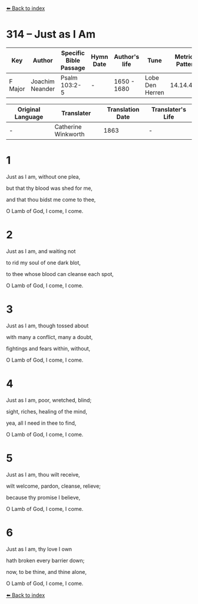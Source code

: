 [⬅️ Back to index](../README.md)

# 314 – Just as I Am

Key | Author   | Specific Bible Passage     |Hymn Date |Author's life |Tune |Metrical Pattern   |Composer/Source                                                                                        
-- | --------- | ---------------------------|----------|--------------|-----|-------------------|-------------   
F Major  | Joachim Neander      | Psalm 103:2-5 | -  | 1650 - 1680 | Lobe Den Herren | 14.14.4.7.8 | Chorale Book for England, 1863 

Original Language | Translater | Translation Date   | Translater's Life     
----------------- | --------- | --------------------|-------------   
\-  | Catherine Winkworth      | 1863 | -  | 1827 - 1878 



# 1

Just as I am, without one plea,

but that thy blood was shed for me,

and that thou bidst me come to thee,

O Lamb of God, I come, I come.



# 2

Just as I am, and waiting not

to rid my soul of one dark blot,

to thee whose blood can cleanse each spot,

O Lamb of God, I come, I come.



# 3

Just as I am, though tossed about

with many a conflict, many a doubt,

fightings and fears within, without,

O Lamb of God, I come, I come.



# 4

Just as I am, poor, wretched, blind;

sight, riches, healing of the mind,

yea, all I need in thee to find,

O Lamb of God, I come, I come.



# 5

Just as I am, thou wilt receive,

wilt welcome, pardon, cleanse, relieve;

because thy promise I believe,

O Lamb of God, I come, I come.



# 6

Just as I am, thy love I own

hath broken every barrier down;

now, to be thine, and thine alone,

O Lamb of God, I come, I come.

[⬅️ Back to index](../README.md)
